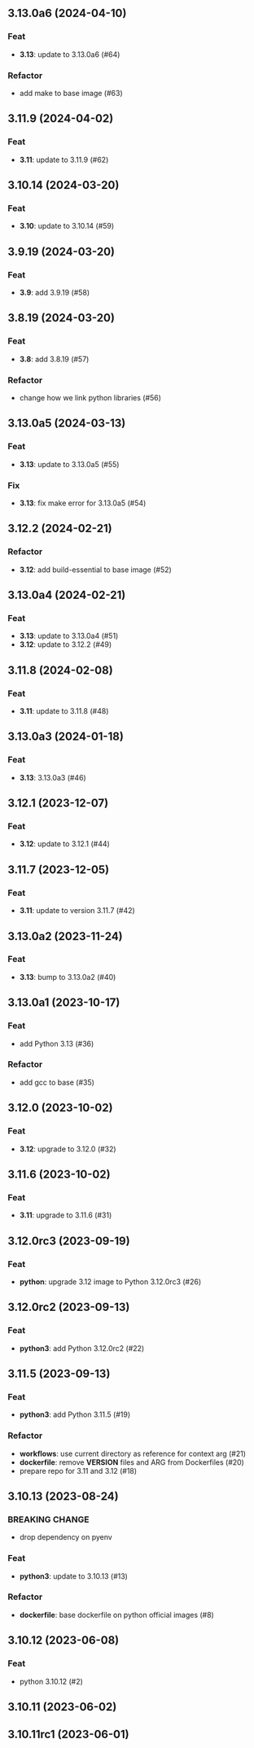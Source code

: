 ## 3.13.0a6 (2024-04-10)

### Feat

- **3.13**: update to 3.13.0a6 (#64)

### Refactor

- add make to base image (#63)

## 3.11.9 (2024-04-02)

### Feat

- **3.11**: update to 3.11.9 (#62)

## 3.10.14 (2024-03-20)

### Feat

- **3.10**: update to 3.10.14 (#59)

## 3.9.19 (2024-03-20)

### Feat

- **3.9**: add 3.9.19 (#58)

## 3.8.19 (2024-03-20)

### Feat

- **3.8**: add 3.8.19 (#57)

### Refactor

- change how we link python libraries (#56)

## 3.13.0a5 (2024-03-13)

### Feat

- **3.13**: update to 3.13.0a5 (#55)

### Fix

- **3.13**: fix make error for 3.13.0a5 (#54)

## 3.12.2 (2024-02-21)

### Refactor

- **3.12**: add build-essential to base image (#52)

## 3.13.0a4 (2024-02-21)

### Feat

- **3.13**: update to 3.13.0a4 (#51)
- **3.12**: update to 3.12.2 (#49)

## 3.11.8 (2024-02-08)

### Feat

- **3.11**: update to 3.11.8 (#48)

## 3.13.0a3 (2024-01-18)

### Feat

- **3.13**: 3.13.0a3 (#46)

## 3.12.1 (2023-12-07)

### Feat

- **3.12**: update to 3.12.1 (#44)

## 3.11.7 (2023-12-05)

### Feat

- **3.11**: update to version 3.11.7 (#42)

## 3.13.0a2 (2023-11-24)

### Feat

- **3.13**: bump to 3.13.0a2 (#40)

## 3.13.0a1 (2023-10-17)

### Feat

- add Python 3.13 (#36)

### Refactor

- add gcc to base (#35)

## 3.12.0 (2023-10-02)

### Feat

- **3.12**: upgrade to 3.12.0 (#32)

## 3.11.6 (2023-10-02)

### Feat

- **3.11**: upgrade to 3.11.6 (#31)

## 3.12.0rc3 (2023-09-19)

### Feat

- **python**: upgrade 3.12 image to Python 3.12.0rc3 (#26)

## 3.12.0rc2 (2023-09-13)

### Feat

- **python3**: add Python 3.12.0rc2 (#22)

## 3.11.5 (2023-09-13)

### Feat

- **python3**: add Python 3.11.5 (#19)

### Refactor

- **workflows**: use current directory as reference for context arg (#21)
- **dockerfile**: remove __VERSION__ files and ARG from Dockerfiles (#20)
- prepare repo for 3.11 and 3.12 (#18)

## 3.10.13 (2023-08-24)

### BREAKING CHANGE

- drop dependency on pyenv

### Feat

- **python3**: update to 3.10.13 (#13)

### Refactor

- **dockerfile**: base dockerfile on python official images (#8)

## 3.10.12 (2023-06-08)

### Feat

- python 3.10.12 (#2)

## 3.10.11 (2023-06-02)

## 3.10.11rc1 (2023-06-01)
